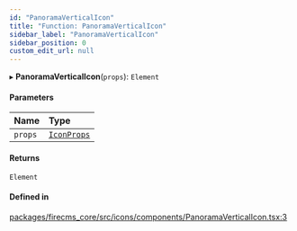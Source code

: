 ```yaml
---
id: "PanoramaVerticalIcon"
title: "Function: PanoramaVerticalIcon"
sidebar_label: "PanoramaVerticalIcon"
sidebar_position: 0
custom_edit_url: null
---
```


▸ **PanoramaVerticalIcon**(`props`): `Element`

#### Parameters

| Name | Type |
| :------ | :------ |
| `props` | [`IconProps`](../types/IconProps.md) |

#### Returns

`Element`

#### Defined in

[packages/firecms_core/src/icons/components/PanoramaVerticalIcon.tsx:3](https://github.com/FireCMSco/firecms/blob/d45f3739/packages/firecms_core/src/icons/components/PanoramaVerticalIcon.tsx#L3)
